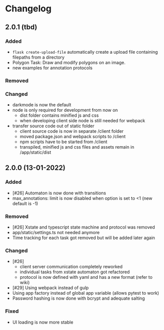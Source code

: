 # Changelog

## 2.0.1 (tbd)

### Added

-   `flask create-upload-file` automatically create a upload file containing filepaths from a directory
-   Polygon Task: Draw and modify polygons on an image.
-   new examples for annotation protocols

### Removed

### Changed

-   darkmode is now the default
-   node is only required for development from now on
    -   dist folder contains minified js and css
    -   when developing client side node is still needed for webpack
-   transfer source code out of static folder
    -   client source code is now in separate /client folder
    -   moved package.json and webpack scripts to /client
    -   npm scripts have to be started from /client
    -   transpiled, minified js and css files and assets remain in /app/static/dist

## 2.0.0 (13-01-2022)

### Added

-   [#26] Automaton is now done with transitions
-   max_annotations: limit is now disabled when option is set to <1 (new default is -1)

### Removed

-   [#26] Xstate and typescript state machine and protocol was removed
-   app/static/settings.ts not needed anymore
-   Time tracking for each task got removed but will be added later again

### Changed

-   [#26]
    -   client server communication completely reworked
    -   individual tasks from xstate automaton got refactored
    -   protocol is now defined with yaml and has a new format (refer to wiki)
-   [#29] Using webpack instead of gulp
-   Using app factory instead of global app variable (allows pytest to work)
-   Password hashing is now done with bcrypt and adequate salting

### Fixed

-   UI loading is now more stable
